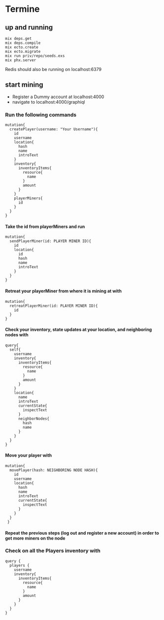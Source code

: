 # Termine

## up and running
```
mix deps.get
mix deps.compile
mix ecto.create
mix ecto.migrate
mix run priv/repo/seeds.exs
mix phx.server
```
Redis should also be running on localhost:6379

## start mining
- Register a Dummy account at localhost:4000
- navigate to localhost:4000/graphiql
### Run the following commands
```
mutation{
  createPlayer(username: "Your Username"){
    id
    username
    location{
      hash
      name
      introText
    }
    inventory{
      inventoryItems{
        resource{
          name
        }
        amount
      }
    }
    playerMiners{
      id
    }
  }
}
```
#### Take the id from playerMiners and run
```
mutation{
  sendPlayerMiner(id: PLAYER MINER ID){
    id
    location{
      id
      hash
      name
      introText
    }
  }
}
```

#### Retreat your playerMiner from where it is mining at with
```
mutation{
  retreatPlayerMiner(id: PLAYER MINER ID){
    id
  }
}
```

#### Check your inventory, state updates at your location, and neighboring nodes with
```
query{
  self{
    username
    inventory{
      inventoryItems{
        resource{
          name
        }
        amount
      }
    }
    location{
      name
      introText
      currentState{
        inspectText
      }
      neighborNodes{
        hash
        name
      }
    }
  }
}
```

#### Move your player with 
```
mutation{
  movePlayer(hash: NEIGHBORING NODE HASH){
    id
    username
    location{
      hash
      name
      introText
      currentState{
        inspectText
      }
    }
  }
 }
```


#### Repeat the previous steps (log out and register a new account) in order to get more miners on the node

### Check on all the Players inventory with
```
query {
  players {
    username
    inventory{
      inventoryItems{
        resource{
          name
        }
        amount
      }
    }
  }
}
```
